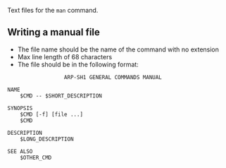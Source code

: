 Text files for the `man` command.

## Writing a manual file

* The file name should be the name of the command with no extension
* Max line length of 68 characters
* The file should be in the following format:

```
                  ARP-SH1 GENERAL COMMANDS MANUAL

NAME
    $CMD -- $SHORT_DESCRIPTION

SYNOPSIS
    $CMD [-f] [file ...]
    $CMD

DESCRIPTION
    $LONG_DESCRIPTION

SEE ALSO
    $OTHER_CMD
```